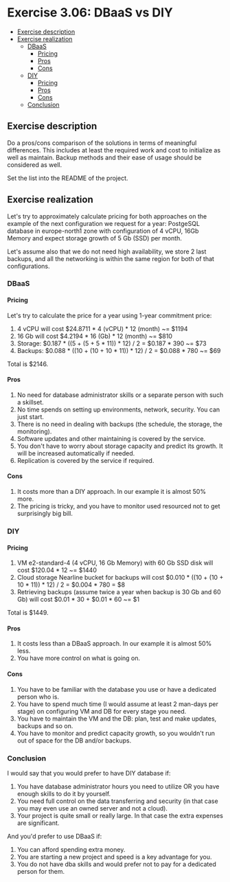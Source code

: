 # Exercise 3.06: DBaaS vs DIY

<!-- TOC -->
* [Exercise description](#exercise-description)
* [Exercise realization](#exercise-realization)
  * [DBaaS](#dbaas)
    * [Pricing](#pricing)
    * [Pros](#pros)
    * [Cons](#cons)
  * [DIY](#diy)
    * [Pricing](#pricing)
    * [Pros](#pros)
    * [Cons](#cons)
  * [Conclusion](#conclusion)
<!-- TOC -->

## Exercise description

Do a pros/cons comparison of the solutions in terms of meaningful differences. This includes at least the required work and cost to initialize as well as maintain. Backup methods and their ease of usage should be considered as well.

Set the list into the README of the project.

## Exercise realization

Let's try to approximately calculate pricing for both approaches on the example of the next configuration we request for a year:
PostgeSQL database in europe-north1 zone with configuration of 4 vCPU, 16Gb Memory and expect storage growth of 5 Gb (SSD) per month.

Let's assume also that we do not need high availability, we store 2 last backups, and all the networking is within the same region for both of that configurations.

### DBaaS

#### Pricing

Let's try to calculate the price for a year using 1-year commitment price:
1. 4 vCPU will cost $24.8711 * 4 (vCPU) * 12 (month) ~= $1194
2. 16 Gb will cost $4.2194 * 16 (Gb) * 12 (month) ~= $810
3. Storage: $0.187 * ((5 + (5 + 5 * 11)) * 12) / 2 = $0.187 * 390 ~= $73
4. Backups: $0.088 * ((10 + (10 + 10 * 11)) * 12) / 2 = $0.088 * 780 ~= $69

Total is $2146.

#### Pros

1. No need for database administrator skills or a separate person with such a skillset.
2. No time spends on setting up environments, network, security. You can just start.
3. There is no need in dealing with backups (the schedule, the storage, the monitoring).
4. Software updates and other maintaining is covered by the service.
5. You don't have to worry about storage capacity and predict its growth. It will be increased automatically if needed.
6. Replication is covered by the service if required.

#### Cons

1. It costs more than a DIY approach. In our example it is almost 50% more.
2. The pricing is tricky, and you have to monitor used resourced not to get surprisingly big bill.

### DIY

#### Pricing

1. VM e2-standard-4 (4 vCPU, 16 Gb Memory) with 60 Gb SSD disk will cost $120.04 * 12 ~= $1440
2. Cloud storage Nearline bucket for backups will cost $0.010 * ((10 + (10 + 10 * 11)) * 12) / 2 = $0.004 * 780 = $8
3. Retrieving backups (assume twice a year when backup is 30 Gb and 60 Gb) will cost $0.01 * 30 + $0.01 * 60 ~= $1

Total is $1449.

#### Pros

1. It costs less than a DBaaS approach. In our example it is almost 50% less.
2. You have more control on what is going on.

#### Cons

1. You have to be familiar with the database you use or have a dedicated person who is.
2. You have to spend much time (I would assume at least 2 man-days per stage) on configuring VM and DB for every stage you need.
3. You have to maintain the VM and the DB: plan, test and make updates, backups and so on.
4. You have to monitor and predict capacity growth, so you wouldn't run out of space for the DB and/or backups.

### Conclusion

I would say that you would prefer to have DIY database if:

1. You have database administrator hours you need to utilize OR you have enough skills to do it by yourself.
2. You need full control on the data transferring and security (in that case you may even use an owned server and not a cloud).
3. Your project is quite small or really large. In that case the extra expenses are significant. 

And you'd prefer to use DBaaS if:

1. You can afford spending extra money.
2. You are starting a new project and speed is a key advantage for you.
3. You do not have dba skills and would prefer not to pay for a dedicated person for them.